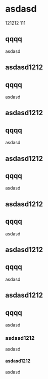 # asdasd

121212 111

## qqqq

asdasd

## asdasd1212

## qqqq

asdasd

## asdasd1212

## qqqq

asdasd

## asdasd1212

## qqqq

asdasd

## asdasd1212

## qqqq

asdasd

## asdasd1212

## qqqq

asdasd

## asdasd1212

## qqqq

asdasd

### asdasd1212

asdasd

#### asdasd1212

asdasd
